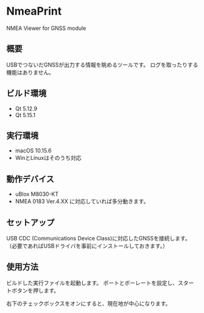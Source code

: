 # NmeaPrint
NMEA Viewer for GNSS module

## 概要
USBでつないだGNSSが出力する情報を眺めるツールです。
ログを取ったりする機能はありません。

## ビルド環境
* Qt 5.12.9
* Qt 5.15.1

## 実行環境
* macOS 10.15.6
* WinとLinuxはそのうち対応

## 動作デバイス
* uBlox M8030-KT
* NMEA 0183 Ver.4.XX に対応していれば多分動きます。

## セットアップ
USB CDC (Communications Device Class)に対応したGNSSを接続します。
（必要であればUSBドライバを事前にインストールしておきます。）

## 使用方法
ビルドした実行ファイルを起動します。
ポートとボーレートを設定し、スタートボタンを押します。

右下のチェックボックスをオンにすると、現在地が中心になります。